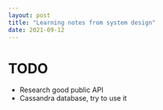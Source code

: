 ```yaml
---
layout: post
title: "Learning notes from system design"
date: 2021-09-12
---
```


# TODO
- Research good public API
- Cassandra database, try to use it
